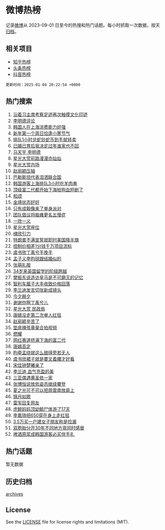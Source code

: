 # 微博热榜

记录[微博](https://www.weibo.com)从 2023-09-01 日至今的热搜和热门话题。每小时抓取一次数据，按天[归档](archives)。

## 相关项目

- [知乎热榜](https://github.com/hotarchive/zhihu)
- [头条热榜](https://github.com/hotarchive/toutiao)
- [抖音热榜](https://github.com/hotarchive/douyin)


`更新时间：2025-01-04 20:22:54 +0800`

## 热门搜索

1. [沿着习主席考察足迹再次触摸文化印迹](https://m.weibo.cn/search?containerid=100103type%3D1%26t%3D10%26q%3D%23%E6%B2%BF%E7%9D%80%E4%B9%A0%E4%B8%BB%E5%B8%AD%E8%80%83%E5%AF%9F%E8%B6%B3%E8%BF%B9%E5%86%8D%E6%AC%A1%E8%A7%A6%E6%91%B8%E6%96%87%E5%8C%96%E5%8D%B0%E8%BF%B9%23&stream_entry_id=51&isnewpage=1&extparam=seat%3D1%26pos%3D0%26cate%3D10103%26q%3D%2523%25E6%25B2%25BF%25E7%259D%2580%25E4%25B9%25A0%25E4%25B8%25BB%25E5%25B8%25AD%25E8%2580%2583%25E5%25AF%259F%25E8%25B6%25B3%25E8%25BF%25B9%25E5%2586%258D%25E6%25AC%25A1%25E8%25A7%25A6%25E6%2591%25B8%25E6%2596%2587%25E5%258C%2596%25E5%258D%25B0%25E8%25BF%25B9%2523%26dgr%3D0%26filter_type%3Drealtimehot%26stream_entry_id%3D51%26c_type%3D51%26display_time%3D1735993373%26pre_seqid%3D17359933730010057228)
1. [李明德评论](https://m.weibo.cn/search?containerid=100103type%3D1%26t%3D10%26q%3D%E6%9D%8E%E6%98%8E%E5%BE%B7%E8%AF%84%E8%AE%BA&stream_entry_id=31&isnewpage=1&extparam=seat%3D1%26realpos%3D1%26cate%3D5001%26q%3D%25E6%259D%258E%25E6%2598%258E%25E5%25BE%25B7%25E8%25AF%2584%25E8%25AE%25BA%26dgr%3D0%26stream_entry_id%3D31%26pos%3D0%26flag%3D4%26band_rank%3D1%26filter_type%3Drealtimehot%26lcate%3D5001%26c_type%3D31%26display_time%3D1735993373%26pre_seqid%3D17359933730010057228)
1. [韩国人在上海消费能力好强](https://m.weibo.cn/search?containerid=100103type%3D1%26t%3D10%26q%3D%23%E9%9F%A9%E5%9B%BD%E4%BA%BA%E5%9C%A8%E4%B8%8A%E6%B5%B7%E6%B6%88%E8%B4%B9%E8%83%BD%E5%8A%9B%E5%A5%BD%E5%BC%BA%23&stream_entry_id=31&isnewpage=1&extparam=seat%3D1%26realpos%3D2%26cate%3D5001%26q%3D%2523%25E9%259F%25A9%25E5%259B%25BD%25E4%25BA%25BA%25E5%259C%25A8%25E4%25B8%258A%25E6%25B5%25B7%25E6%25B6%2588%25E8%25B4%25B9%25E8%2583%25BD%25E5%258A%259B%25E5%25A5%25BD%25E5%25BC%25BA%2523%26dgr%3D0%26stream_entry_id%3D31%26pos%3D1%26flag%3D0%26band_rank%3D2%26filter_type%3Drealtimehot%26lcate%3D5001%26c_type%3D31%26display_time%3D1735993373%26pre_seqid%3D17359933730010057228)
1. [新年第一个周日恰逢小寒节气](https://m.weibo.cn/search?containerid=100103type%3D1%26t%3D10%26q%3D%23%E6%96%B0%E5%B9%B4%E7%AC%AC%E4%B8%80%E4%B8%AA%E5%91%A8%E6%97%A5%E6%81%B0%E9%80%A2%E5%B0%8F%E5%AF%92%E8%8A%82%E6%B0%94%23&stream_entry_id=31&isnewpage=1&extparam=seat%3D1%26realpos%3D3%26cate%3D5001%26q%3D%2523%25E6%2596%25B0%25E5%25B9%25B4%25E7%25AC%25AC%25E4%25B8%2580%25E4%25B8%25AA%25E5%2591%25A8%25E6%2597%25A5%25E6%2581%25B0%25E9%2580%25A2%25E5%25B0%258F%25E5%25AF%2592%25E8%258A%2582%25E6%25B0%2594%2523%26dgr%3D0%26stream_entry_id%3D31%26pos%3D2%26flag%3D0%26band_rank%3D3%26filter_type%3Drealtimehot%26lcate%3D5001%26c_type%3D31%26display_time%3D1735993373%26pre_seqid%3D17359933730010057228)
1. [排队1小时兑蛇钞蛇币到手就转卖](https://m.weibo.cn/search?containerid=100103type%3D1%26t%3D10%26q%3D%23%E6%8E%92%E9%98%9F1%E5%B0%8F%E6%97%B6%E5%85%91%E8%9B%87%E9%92%9E%E8%9B%87%E5%B8%81%E5%88%B0%E6%89%8B%E5%B0%B1%E8%BD%AC%E5%8D%96%23&stream_entry_id=31&isnewpage=1&extparam=seat%3D1%26realpos%3D4%26cate%3D5001%26q%3D%2523%25E6%258E%2592%25E9%2598%259F1%25E5%25B0%258F%25E6%2597%25B6%25E5%2585%2591%25E8%259B%2587%25E9%2592%259E%25E8%259B%2587%25E5%25B8%2581%25E5%2588%25B0%25E6%2589%258B%25E5%25B0%25B1%25E8%25BD%25AC%25E5%258D%2596%2523%26dgr%3D0%26stream_entry_id%3D31%26pos%3D3%26flag%3D0%26band_rank%3D4%26filter_type%3Drealtimehot%26lcate%3D5001%26c_type%3D31%26display_time%3D1735993373%26pre_seqid%3D17359933730010057228)
1. [已婚已育后我决定过年谁家也不回](https://m.weibo.cn/search?containerid=100103type%3D1%26t%3D10%26q%3D%23%E5%B7%B2%E5%A9%9A%E5%B7%B2%E8%82%B2%E5%90%8E%E6%88%91%E5%86%B3%E5%AE%9A%E8%BF%87%E5%B9%B4%E8%B0%81%E5%AE%B6%E4%B9%9F%E4%B8%8D%E5%9B%9E%23&stream_entry_id=31&isnewpage=1&extparam=seat%3D1%26realpos%3D5%26cate%3D5001%26q%3D%2523%25E5%25B7%25B2%25E5%25A9%259A%25E5%25B7%25B2%25E8%2582%25B2%25E5%2590%258E%25E6%2588%2591%25E5%2586%25B3%25E5%25AE%259A%25E8%25BF%2587%25E5%25B9%25B4%25E8%25B0%2581%25E5%25AE%25B6%25E4%25B9%259F%25E4%25B8%258D%25E5%259B%259E%2523%26dgr%3D0%26stream_entry_id%3D31%26pos%3D4%26flag%3D0%26band_rank%3D5%26filter_type%3Drealtimehot%26lcate%3D5001%26c_type%3D31%26display_time%3D1735993373%26pre_seqid%3D17359933730010057228)
1. [马天宇 李明德](https://m.weibo.cn/search?containerid=100103type%3D1%26t%3D10%26q%3D%E9%A9%AC%E5%A4%A9%E5%AE%87+%E6%9D%8E%E6%98%8E%E5%BE%B7&stream_entry_id=31&isnewpage=1&extparam=seat%3D1%26realpos%3D6%26cate%3D5001%26q%3D%25E9%25A9%25AC%25E5%25A4%25A9%25E5%25AE%2587%2520%25E6%259D%258E%25E6%2598%258E%25E5%25BE%25B7%26dgr%3D0%26stream_entry_id%3D31%26pos%3D5%26flag%3D1%26band_rank%3D6%26filter_type%3Drealtimehot%26lcate%3D5001%26c_type%3D31%26display_time%3D1735993373%26pre_seqid%3D17359933730010057228)
1. [星光大赏前路漫漫亦灿灿](https://m.weibo.cn/search?containerid=100103type%3D1%26t%3D10%26q%3D%23%E6%98%9F%E5%85%89%E5%A4%A7%E8%B5%8F%E5%89%8D%E8%B7%AF%E6%BC%AB%E6%BC%AB%E4%BA%A6%E7%81%BF%E7%81%BF%23&stream_entry_id=31&isnewpage=1&extparam=seat%3D1%26is_ad_pos%3D1%26cate%3D5001%26q%3D%2523%25E6%2598%259F%25E5%2585%2589%25E5%25A4%25A7%25E8%25B5%258F%25E5%2589%258D%25E8%25B7%25AF%25E6%25BC%25AB%25E6%25BC%25AB%25E4%25BA%25A6%25E7%2581%25BF%25E7%2581%25BF%2523%26dgr%3D0%26adid%3D271577%26pos%3D6%26stream_entry_id%3D31%26filter_type%3Drealtimehot%26band_rank%3D7%26lcate%3D5001%26c_type%3D31%26display_time%3D1735993373%26pre_seqid%3D17359933730010057228)
1. [星光大赏内场](https://m.weibo.cn/search?containerid=100103type%3D1%26t%3D10%26q%3D%E6%98%9F%E5%85%89%E5%A4%A7%E8%B5%8F%E5%86%85%E5%9C%BA&stream_entry_id=31&isnewpage=1&extparam=seat%3D1%26realpos%3D7%26cate%3D5001%26q%3D%25E6%2598%259F%25E5%2585%2589%25E5%25A4%25A7%25E8%25B5%258F%25E5%2586%2585%25E5%259C%25BA%26dgr%3D0%26stream_entry_id%3D31%26pos%3D7%26flag%3D1%26band_rank%3D7%26filter_type%3Drealtimehot%26lcate%3D5001%26c_type%3D31%26display_time%3D1735993373%26pre_seqid%3D17359933730010057228)
1. [赵丽颖压轴](https://m.weibo.cn/search?containerid=100103type%3D1%26t%3D10%26q%3D%23%E8%B5%B5%E4%B8%BD%E9%A2%96%E5%8E%8B%E8%BD%B4%23&stream_entry_id=31&isnewpage=1&extparam=seat%3D1%26realpos%3D8%26cate%3D5001%26q%3D%2523%25E8%25B5%25B5%25E4%25B8%25BD%25E9%25A2%2596%25E5%258E%258B%25E8%25BD%25B4%2523%26dgr%3D0%26stream_entry_id%3D31%26pos%3D8%26flag%3D2%26band_rank%3D8%26filter_type%3Drealtimehot%26lcate%3D5001%26c_type%3D31%26display_time%3D1735993373%26pre_seqid%3D17359933730010057228)
1. [巴勒斯坦代表泪洒联合国](https://m.weibo.cn/search?containerid=100103type%3D1%26t%3D10%26q%3D%23%E5%B7%B4%E5%8B%92%E6%96%AF%E5%9D%A6%E4%BB%A3%E8%A1%A8%E6%B3%AA%E6%B4%92%E8%81%94%E5%90%88%E5%9B%BD%23&stream_entry_id=31&isnewpage=1&extparam=seat%3D1%26realpos%3D9%26cate%3D5001%26q%3D%2523%25E5%25B7%25B4%25E5%258B%2592%25E6%2596%25AF%25E5%259D%25A6%25E4%25BB%25A3%25E8%25A1%25A8%25E6%25B3%25AA%25E6%25B4%2592%25E8%2581%2594%25E5%2590%2588%25E5%259B%25BD%2523%26dgr%3D0%26stream_entry_id%3D31%26pos%3D9%26flag%3D0%26band_rank%3D9%26filter_type%3Drealtimehot%26lcate%3D5001%26c_type%3D31%26display_time%3D1735993373%26pre_seqid%3D17359933730010057228)
1. [韩国游客上海排队3小时吃羊肉串](https://m.weibo.cn/search?containerid=100103type%3D1%26t%3D10%26q%3D%23%E9%9F%A9%E5%9B%BD%E6%B8%B8%E5%AE%A2%E4%B8%8A%E6%B5%B7%E6%8E%92%E9%98%9F3%E5%B0%8F%E6%97%B6%E5%90%83%E7%BE%8A%E8%82%89%E4%B8%B2%23&stream_entry_id=31&isnewpage=1&extparam=seat%3D1%26realpos%3D10%26cate%3D5001%26q%3D%2523%25E9%259F%25A9%25E5%259B%25BD%25E6%25B8%25B8%25E5%25AE%25A2%25E4%25B8%258A%25E6%25B5%25B7%25E6%258E%2592%25E9%2598%259F3%25E5%25B0%258F%25E6%2597%25B6%25E5%2590%2583%25E7%25BE%258A%25E8%2582%2589%25E4%25B8%25B2%2523%26dgr%3D0%26stream_entry_id%3D31%26pos%3D10%26flag%3D1%26band_rank%3D10%26filter_type%3Drealtimehot%26lcate%3D5001%26c_type%3D31%26display_time%3D1735993373%26pre_seqid%3D17359933730010057228)
1. [顶级富二代都开始下海拍狗血短剧了](https://m.weibo.cn/search?containerid=100103type%3D1%26t%3D10%26q%3D%23%E9%A1%B6%E7%BA%A7%E5%AF%8C%E4%BA%8C%E4%BB%A3%E9%83%BD%E5%BC%80%E5%A7%8B%E4%B8%8B%E6%B5%B7%E6%8B%8D%E7%8B%97%E8%A1%80%E7%9F%AD%E5%89%A7%E4%BA%86%23&stream_entry_id=31&isnewpage=1&extparam=seat%3D1%26realpos%3D11%26cate%3D5001%26q%3D%2523%25E9%25A1%25B6%25E7%25BA%25A7%25E5%25AF%258C%25E4%25BA%258C%25E4%25BB%25A3%25E9%2583%25BD%25E5%25BC%2580%25E5%25A7%258B%25E4%25B8%258B%25E6%25B5%25B7%25E6%258B%258D%25E7%258B%2597%25E8%25A1%2580%25E7%259F%25AD%25E5%2589%25A7%25E4%25BA%2586%2523%26dgr%3D0%26stream_entry_id%3D31%26pos%3D11%26flag%3D2%26band_rank%3D11%26filter_type%3Drealtimehot%26lcate%3D5001%26c_type%3D31%26display_time%3D1735993373%26pre_seqid%3D17359933730010057228)
1. [和颂](https://m.weibo.cn/search?containerid=100103type%3D1%26t%3D10%26q%3D%E5%92%8C%E9%A2%82&stream_entry_id=31&isnewpage=1&extparam=seat%3D1%26realpos%3D12%26cate%3D5001%26q%3D%25E5%2592%258C%25E9%25A2%2582%26dgr%3D0%26stream_entry_id%3D31%26pos%3D12%26flag%3D1%26band_rank%3D12%26filter_type%3Drealtimehot%26lcate%3D5001%26c_type%3D31%26display_time%3D1735993373%26pre_seqid%3D17359933730010057228)
1. [金靖状态好好](https://m.weibo.cn/search?containerid=100103type%3D1%26t%3D10%26q%3D%23%E9%87%91%E9%9D%96%E7%8A%B6%E6%80%81%E5%A5%BD%E5%A5%BD%23&stream_entry_id=31&isnewpage=1&extparam=seat%3D1%26realpos%3D13%26cate%3D5001%26q%3D%2523%25E9%2587%2591%25E9%259D%2596%25E7%258A%25B6%25E6%2580%2581%25E5%25A5%25BD%25E5%25A5%25BD%2523%26dgr%3D0%26adid%3D271519%26pos%3D13%26flag%3D0%26stream_entry_id%3D31%26filter_type%3Drealtimehot%26band_rank%3D13%26lcate%3D5001%26c_type%3D31%26display_time%3D1735993373%26pre_seqid%3D17359933730010057228)
1. [只有成毅像来了单身派对](https://m.weibo.cn/search?containerid=100103type%3D1%26t%3D10%26q%3D%E5%8F%AA%E6%9C%89%E6%88%90%E6%AF%85%E5%83%8F%E6%9D%A5%E4%BA%86%E5%8D%95%E8%BA%AB%E6%B4%BE%E5%AF%B9&stream_entry_id=31&isnewpage=1&extparam=seat%3D1%26realpos%3D14%26cate%3D5001%26q%3D%25E5%258F%25AA%25E6%259C%2589%25E6%2588%2590%25E6%25AF%2585%25E5%2583%258F%25E6%259D%25A5%25E4%25BA%2586%25E5%258D%2595%25E8%25BA%25AB%25E6%25B4%25BE%25E5%25AF%25B9%26dgr%3D0%26stream_entry_id%3D31%26pos%3D14%26flag%3D1%26band_rank%3D14%26filter_type%3Drealtimehot%26lcate%3D5001%26c_type%3D31%26display_time%3D1735993373%26pre_seqid%3D17359933730010057228)
1. [团队倡议将脑瘫更名五慢症](https://m.weibo.cn/search?containerid=100103type%3D1%26t%3D10%26q%3D%23%E5%9B%A2%E9%98%9F%E5%80%A1%E8%AE%AE%E5%B0%86%E8%84%91%E7%98%AB%E6%9B%B4%E5%90%8D%E4%BA%94%E6%85%A2%E7%97%87%23&stream_entry_id=31&isnewpage=1&extparam=seat%3D1%26realpos%3D15%26cate%3D5001%26q%3D%2523%25E5%259B%25A2%25E9%2598%259F%25E5%2580%25A1%25E8%25AE%25AE%25E5%25B0%2586%25E8%2584%2591%25E7%2598%25AB%25E6%259B%25B4%25E5%2590%258D%25E4%25BA%2594%25E6%2585%25A2%25E7%2597%2587%2523%26dgr%3D0%26stream_entry_id%3D31%26pos%3D15%26flag%3D1%26band_rank%3D15%26filter_type%3Drealtimehot%26lcate%3D5001%26c_type%3D31%26display_time%3D1735993373%26pre_seqid%3D17359933730010057228)
1. [一欣一义](https://m.weibo.cn/search?containerid=100103type%3D1%26t%3D10%26q%3D%E4%B8%80%E6%AC%A3%E4%B8%80%E4%B9%89&stream_entry_id=31&isnewpage=1&extparam=seat%3D1%26realpos%3D16%26cate%3D5001%26q%3D%25E4%25B8%2580%25E6%25AC%25A3%25E4%25B8%2580%25E4%25B9%2589%26dgr%3D0%26stream_entry_id%3D31%26pos%3D16%26flag%3D0%26band_rank%3D16%26filter_type%3Drealtimehot%26lcate%3D5001%26c_type%3D31%26display_time%3D1735993373%26pre_seqid%3D17359933730010057228)
1. [星光大赏座位](https://m.weibo.cn/search?containerid=100103type%3D1%26t%3D10%26q%3D%E6%98%9F%E5%85%89%E5%A4%A7%E8%B5%8F%E5%BA%A7%E4%BD%8D&stream_entry_id=31&isnewpage=1&extparam=seat%3D1%26realpos%3D17%26cate%3D5001%26q%3D%25E6%2598%259F%25E5%2585%2589%25E5%25A4%25A7%25E8%25B5%258F%25E5%25BA%25A7%25E4%25BD%258D%26dgr%3D0%26stream_entry_id%3D31%26pos%3D17%26flag%3D2%26band_rank%3D17%26filter_type%3Drealtimehot%26lcate%3D5001%26c_type%3D31%26display_time%3D1735993373%26pre_seqid%3D17359933730010057228)
1. [棣欣引力](https://m.weibo.cn/search?containerid=100103type%3D1%26t%3D10%26q%3D%E6%A3%A3%E6%AC%A3%E5%BC%95%E5%8A%9B&stream_entry_id=31&isnewpage=1&extparam=seat%3D1%26realpos%3D18%26cate%3D5001%26q%3D%25E6%25A3%25A3%25E6%25AC%25A3%25E5%25BC%2595%25E5%258A%259B%26dgr%3D0%26stream_entry_id%3D31%26pos%3D18%26flag%3D0%26band_rank%3D18%26filter_type%3Drealtimehot%26lcate%3D5001%26c_type%3D31%26display_time%3D1735993373%26pre_seqid%3D17359933730010057228)
1. [特朗普不满宣誓就职时美国降半旗](https://m.weibo.cn/search?containerid=100103type%3D1%26t%3D10%26q%3D%23%E7%89%B9%E6%9C%97%E6%99%AE%E4%B8%8D%E6%BB%A1%E5%AE%A3%E8%AA%93%E5%B0%B1%E8%81%8C%E6%97%B6%E7%BE%8E%E5%9B%BD%E9%99%8D%E5%8D%8A%E6%97%97%23&stream_entry_id=31&isnewpage=1&extparam=seat%3D1%26realpos%3D19%26cate%3D5001%26q%3D%2523%25E7%2589%25B9%25E6%259C%2597%25E6%2599%25AE%25E4%25B8%258D%25E6%25BB%25A1%25E5%25AE%25A3%25E8%25AA%2593%25E5%25B0%25B1%25E8%2581%258C%25E6%2597%25B6%25E7%25BE%258E%25E5%259B%25BD%25E9%2599%258D%25E5%258D%258A%25E6%2597%2597%2523%26dgr%3D0%26stream_entry_id%3D31%26pos%3D19%26flag%3D0%26band_rank%3D19%26filter_type%3Drealtimehot%26lcate%3D5001%26c_type%3D31%26display_time%3D1735993373%26pre_seqid%3D17359933730010057228)
1. [控制价相差1分钱千万项目流标](https://m.weibo.cn/search?containerid=100103type%3D1%26t%3D10%26q%3D%23%E6%8E%A7%E5%88%B6%E4%BB%B7%E7%9B%B8%E5%B7%AE1%E5%88%86%E9%92%B1%E5%8D%83%E4%B8%87%E9%A1%B9%E7%9B%AE%E6%B5%81%E6%A0%87%23&stream_entry_id=31&isnewpage=1&extparam=seat%3D1%26realpos%3D20%26cate%3D5001%26q%3D%2523%25E6%258E%25A7%25E5%2588%25B6%25E4%25BB%25B7%25E7%259B%25B8%25E5%25B7%25AE1%25E5%2588%2586%25E9%2592%25B1%25E5%258D%2583%25E4%25B8%2587%25E9%25A1%25B9%25E7%259B%25AE%25E6%25B5%2581%25E6%25A0%2587%2523%26dgr%3D0%26stream_entry_id%3D31%26pos%3D20%26flag%3D1%26band_rank%3D20%26filter_type%3Drealtimehot%26lcate%3D5001%26c_type%3D31%26display_time%3D1735993373%26pre_seqid%3D17359933730010057228)
1. [虞书欣丁禹兮手挽手](https://m.weibo.cn/search?containerid=100103type%3D1%26t%3D10%26q%3D%E8%99%9E%E4%B9%A6%E6%AC%A3%E4%B8%81%E7%A6%B9%E5%85%AE%E6%89%8B%E6%8C%BD%E6%89%8B&stream_entry_id=31&isnewpage=1&extparam=seat%3D1%26realpos%3D21%26cate%3D5001%26q%3D%25E8%2599%259E%25E4%25B9%25A6%25E6%25AC%25A3%25E4%25B8%2581%25E7%25A6%25B9%25E5%2585%25AE%25E6%2589%258B%25E6%258C%25BD%25E6%2589%258B%26dgr%3D0%26stream_entry_id%3D31%26pos%3D21%26flag%3D2%26band_rank%3D21%26filter_type%3Drealtimehot%26lcate%3D5001%26c_type%3D31%26display_time%3D1735993373%26pre_seqid%3D17359933730010057228)
1. [孟子义李昀锐跟结婚似的](https://m.weibo.cn/search?containerid=100103type%3D1%26t%3D10%26q%3D%E5%AD%9F%E5%AD%90%E4%B9%89%E6%9D%8E%E6%98%80%E9%94%90%E8%B7%9F%E7%BB%93%E5%A9%9A%E4%BC%BC%E7%9A%84&stream_entry_id=31&isnewpage=1&extparam=seat%3D1%26realpos%3D22%26cate%3D5001%26q%3D%25E5%25AD%259F%25E5%25AD%2590%25E4%25B9%2589%25E6%259D%258E%25E6%2598%2580%25E9%2594%2590%25E8%25B7%259F%25E7%25BB%2593%25E5%25A9%259A%25E4%25BC%25BC%25E7%259A%2584%26dgr%3D0%26stream_entry_id%3D31%26pos%3D22%26flag%3D2%26band_rank%3D22%26filter_type%3Drealtimehot%26lcate%3D5001%26c_type%3D31%26display_time%3D1735993373%26pre_seqid%3D17359933730010057228)
1. [张萌礼服](https://m.weibo.cn/search?containerid=100103type%3D1%26t%3D10%26q%3D%E5%BC%A0%E8%90%8C%E7%A4%BC%E6%9C%8D&stream_entry_id=31&isnewpage=1&extparam=seat%3D1%26realpos%3D23%26cate%3D5001%26q%3D%25E5%25BC%25A0%25E8%2590%258C%25E7%25A4%25BC%25E6%259C%258D%26dgr%3D0%26stream_entry_id%3D31%26pos%3D23%26flag%3D0%26band_rank%3D23%26filter_type%3Drealtimehot%26lcate%3D5001%26c_type%3D31%26display_time%3D1735993373%26pre_seqid%3D17359933730010057228)
1. [34岁来英国留学的阶级跨越](https://m.weibo.cn/search?containerid=100103type%3D1%26t%3D10%26q%3D34%E5%B2%81%E6%9D%A5%E8%8B%B1%E5%9B%BD%E7%95%99%E5%AD%A6%E7%9A%84%E9%98%B6%E7%BA%A7%E8%B7%A8%E8%B6%8A&stream_entry_id=31&isnewpage=1&extparam=seat%3D1%26realpos%3D24%26cate%3D5001%26q%3D34%25E5%25B2%2581%25E6%259D%25A5%25E8%258B%25B1%25E5%259B%25BD%25E7%2595%2599%25E5%25AD%25A6%25E7%259A%2584%25E9%2598%25B6%25E7%25BA%25A7%25E8%25B7%25A8%25E8%25B6%258A%26dgr%3D0%26stream_entry_id%3D31%26pos%3D24%26flag%3D1%26band_rank%3D24%26filter_type%3Drealtimehot%26lcate%3D5001%26c_type%3D31%26display_time%3D1735993373%26pre_seqid%3D17359933730010057228)
1. [樊振东说造访皇马是不可磨灭的记忆](https://m.weibo.cn/search?containerid=100103type%3D1%26t%3D10%26q%3D%E6%A8%8A%E6%8C%AF%E4%B8%9C%E8%AF%B4%E9%80%A0%E8%AE%BF%E7%9A%87%E9%A9%AC%E6%98%AF%E4%B8%8D%E5%8F%AF%E7%A3%A8%E7%81%AD%E7%9A%84%E8%AE%B0%E5%BF%86&stream_entry_id=31&isnewpage=1&extparam=seat%3D1%26realpos%3D25%26cate%3D5001%26q%3D%25E6%25A8%258A%25E6%258C%25AF%25E4%25B8%259C%25E8%25AF%25B4%25E9%2580%25A0%25E8%25AE%25BF%25E7%259A%2587%25E9%25A9%25AC%25E6%2598%25AF%25E4%25B8%258D%25E5%258F%25AF%25E7%25A3%25A8%25E7%2581%25AD%25E7%259A%2584%25E8%25AE%25B0%25E5%25BF%2586%26dgr%3D0%26stream_entry_id%3D31%26pos%3D25%26flag%3D0%26band_rank%3D25%26filter_type%3Drealtimehot%26lcate%3D5001%26c_type%3D31%26display_time%3D1735993373%26pre_seqid%3D17359933730010057228)
1. [智利车厘子大丰收致价格回落](https://m.weibo.cn/search?containerid=100103type%3D1%26t%3D10%26q%3D%23%E6%99%BA%E5%88%A9%E8%BD%A6%E5%8E%98%E5%AD%90%E5%A4%A7%E4%B8%B0%E6%94%B6%E8%87%B4%E4%BB%B7%E6%A0%BC%E5%9B%9E%E8%90%BD%23&stream_entry_id=31&isnewpage=1&extparam=seat%3D1%26realpos%3D26%26cate%3D5001%26q%3D%2523%25E6%2599%25BA%25E5%2588%25A9%25E8%25BD%25A6%25E5%258E%2598%25E5%25AD%2590%25E5%25A4%25A7%25E4%25B8%25B0%25E6%2594%25B6%25E8%2587%25B4%25E4%25BB%25B7%25E6%25A0%25BC%25E5%259B%259E%25E8%2590%25BD%2523%26dgr%3D0%26stream_entry_id%3D31%26pos%3D26%26flag%3D0%26band_rank%3D26%26filter_type%3Drealtimehot%26lcate%3D5001%26c_type%3D31%26display_time%3D1735993373%26pre_seqid%3D17359933730010057228)
1. [李兰迪发言切张新成镜头](https://m.weibo.cn/search?containerid=100103type%3D1%26t%3D10%26q%3D%23%E6%9D%8E%E5%85%B0%E8%BF%AA%E5%8F%91%E8%A8%80%E5%88%87%E5%BC%A0%E6%96%B0%E6%88%90%E9%95%9C%E5%A4%B4%23&stream_entry_id=31&isnewpage=1&extparam=seat%3D1%26realpos%3D27%26cate%3D5001%26q%3D%2523%25E6%259D%258E%25E5%2585%25B0%25E8%25BF%25AA%25E5%258F%2591%25E8%25A8%2580%25E5%2588%2587%25E5%25BC%25A0%25E6%2596%25B0%25E6%2588%2590%25E9%2595%259C%25E5%25A4%25B4%2523%26dgr%3D0%26stream_entry_id%3D31%26pos%3D27%26flag%3D1%26band_rank%3D27%26filter_type%3Drealtimehot%26lcate%3D5001%26c_type%3D31%26display_time%3D1735993373%26pre_seqid%3D17359933730010057228)
1. [今夕赫夕](https://m.weibo.cn/search?containerid=100103type%3D1%26t%3D10%26q%3D%E4%BB%8A%E5%A4%95%E8%B5%AB%E5%A4%95&stream_entry_id=31&isnewpage=1&extparam=seat%3D1%26realpos%3D28%26cate%3D5001%26q%3D%25E4%25BB%258A%25E5%25A4%2595%25E8%25B5%25AB%25E5%25A4%2595%26dgr%3D0%26stream_entry_id%3D31%26pos%3D28%26flag%3D1%26band_rank%3D28%26filter_type%3Drealtimehot%26lcate%3D5001%26c_type%3D31%26display_time%3D1735993373%26pre_seqid%3D17359933730010057228)
1. [谢谢你啊丁禹兮儿](https://m.weibo.cn/search?containerid=100103type%3D1%26t%3D10%26q%3D%23%E8%B0%A2%E8%B0%A2%E4%BD%A0%E5%95%8A%E4%B8%81%E7%A6%B9%E5%85%AE%E5%84%BF%23&stream_entry_id=31&isnewpage=1&extparam=seat%3D1%26realpos%3D29%26cate%3D5001%26q%3D%2523%25E8%25B0%25A2%25E8%25B0%25A2%25E4%25BD%25A0%25E5%2595%258A%25E4%25B8%2581%25E7%25A6%25B9%25E5%2585%25AE%25E5%2584%25BF%2523%26dgr%3D0%26stream_entry_id%3D31%26pos%3D29%26flag%3D1%26band_rank%3D29%26filter_type%3Drealtimehot%26lcate%3D5001%26c_type%3D31%26display_time%3D1735993373%26pre_seqid%3D17359933730010057228)
1. [星光大赏 民政局](https://m.weibo.cn/search?containerid=100103type%3D1%26t%3D10%26q%3D%E6%98%9F%E5%85%89%E5%A4%A7%E8%B5%8F+%E6%B0%91%E6%94%BF%E5%B1%80&stream_entry_id=31&isnewpage=1&extparam=seat%3D1%26realpos%3D30%26cate%3D5001%26q%3D%25E6%2598%259F%25E5%2585%2589%25E5%25A4%25A7%25E8%25B5%258F%2520%25E6%25B0%2591%25E6%2594%25BF%25E5%25B1%2580%26dgr%3D0%26stream_entry_id%3D31%26pos%3D30%26flag%3D0%26band_rank%3D30%26filter_type%3Drealtimehot%26lcate%3D5001%26c_type%3D31%26display_time%3D1735993373%26pre_seqid%3D17359933730010057228)
1. [唐嫣没走第二次单人红毯](https://m.weibo.cn/search?containerid=100103type%3D1%26t%3D10%26q%3D%23%E5%94%90%E5%AB%A3%E6%B2%A1%E8%B5%B0%E7%AC%AC%E4%BA%8C%E6%AC%A1%E5%8D%95%E4%BA%BA%E7%BA%A2%E6%AF%AF%23&stream_entry_id=31&isnewpage=1&extparam=seat%3D1%26realpos%3D31%26cate%3D5001%26q%3D%2523%25E5%2594%2590%25E5%25AB%25A3%25E6%25B2%25A1%25E8%25B5%25B0%25E7%25AC%25AC%25E4%25BA%258C%25E6%25AC%25A1%25E5%258D%2595%25E4%25BA%25BA%25E7%25BA%25A2%25E6%25AF%25AF%2523%26dgr%3D0%26stream_entry_id%3D31%26pos%3D31%26flag%3D0%26band_rank%3D31%26filter_type%3Drealtimehot%26lcate%3D5001%26c_type%3D31%26display_time%3D1735993373%26pre_seqid%3D17359933730010057228)
1. [赵丽颖辛苦了](https://m.weibo.cn/search?containerid=100103type%3D1%26t%3D10%26q%3D%23%E8%B5%B5%E4%B8%BD%E9%A2%96%E8%BE%9B%E8%8B%A6%E4%BA%86%23&stream_entry_id=31&isnewpage=1&extparam=seat%3D1%26realpos%3D32%26cate%3D5001%26q%3D%2523%25E8%25B5%25B5%25E4%25B8%25BD%25E9%25A2%2596%25E8%25BE%259B%25E8%258B%25A6%25E4%25BA%2586%2523%26dgr%3D0%26stream_entry_id%3D31%26pos%3D32%26flag%3D1%26band_rank%3D32%26filter_type%3Drealtimehot%26lcate%3D5001%26c_type%3D31%26display_time%3D1735993373%26pre_seqid%3D17359933730010057228)
1. [垫底辣孩章昊合拍视频](https://m.weibo.cn/search?containerid=100103type%3D1%26t%3D10%26q%3D%E5%9E%AB%E5%BA%95%E8%BE%A3%E5%AD%A9%E7%AB%A0%E6%98%8A%E5%90%88%E6%8B%8D%E8%A7%86%E9%A2%91&stream_entry_id=31&isnewpage=1&extparam=seat%3D1%26realpos%3D33%26cate%3D5001%26q%3D%25E5%259E%25AB%25E5%25BA%2595%25E8%25BE%25A3%25E5%25AD%25A9%25E7%25AB%25A0%25E6%2598%258A%25E5%2590%2588%25E6%258B%258D%25E8%25A7%2586%25E9%25A2%2591%26dgr%3D0%26stream_entry_id%3D31%26pos%3D33%26flag%3D1%26band_rank%3D33%26filter_type%3Drealtimehot%26lcate%3D5001%26c_type%3D31%26display_time%3D1735993373%26pre_seqid%3D17359933730010057228)
1. [燃耀](https://m.weibo.cn/search?containerid=100103type%3D1%26t%3D10%26q%3D%E7%87%83%E8%80%80&stream_entry_id=31&isnewpage=1&extparam=seat%3D1%26realpos%3D34%26cate%3D5001%26q%3D%25E7%2587%2583%25E8%2580%2580%26dgr%3D0%26stream_entry_id%3D31%26pos%3D34%26flag%3D1%26band_rank%3D34%26filter_type%3Drealtimehot%26lcate%3D5001%26c_type%3D31%26display_time%3D1735993373%26pre_seqid%3D17359933730010057228)
1. [网红赛道挤满下海的富二代](https://m.weibo.cn/search?containerid=100103type%3D1%26t%3D10%26q%3D%23%E7%BD%91%E7%BA%A2%E8%B5%9B%E9%81%93%E6%8C%A4%E6%BB%A1%E4%B8%8B%E6%B5%B7%E7%9A%84%E5%AF%8C%E4%BA%8C%E4%BB%A3%23&stream_entry_id=31&isnewpage=1&extparam=seat%3D1%26realpos%3D35%26cate%3D5001%26q%3D%2523%25E7%25BD%2591%25E7%25BA%25A2%25E8%25B5%259B%25E9%2581%2593%25E6%258C%25A4%25E6%25BB%25A1%25E4%25B8%258B%25E6%25B5%25B7%25E7%259A%2584%25E5%25AF%258C%25E4%25BA%258C%25E4%25BB%25A3%2523%26dgr%3D0%26stream_entry_id%3D31%26pos%3D35%26flag%3D1%26band_rank%3D35%26filter_type%3Drealtimehot%26lcate%3D5001%26c_type%3D31%26display_time%3D1735993373%26pre_seqid%3D17359933730010057228)
1. [唐嫣高定](https://m.weibo.cn/search?containerid=100103type%3D1%26t%3D10%26q%3D%E5%94%90%E5%AB%A3%E9%AB%98%E5%AE%9A&stream_entry_id=31&isnewpage=1&extparam=seat%3D1%26realpos%3D36%26cate%3D5001%26q%3D%25E5%2594%2590%25E5%25AB%25A3%25E9%25AB%2598%25E5%25AE%259A%26dgr%3D0%26stream_entry_id%3D31%26pos%3D36%26flag%3D0%26band_rank%3D36%26filter_type%3Drealtimehot%26lcate%3D5001%26c_type%3D31%26display_time%3D1735993373%26pre_seqid%3D17359933730010057228)
1. [昀牵孟绕就这么甜得旁若无人](https://m.weibo.cn/search?containerid=100103type%3D1%26t%3D10%26q%3D%E6%98%80%E7%89%B5%E5%AD%9F%E7%BB%95%E5%B0%B1%E8%BF%99%E4%B9%88%E7%94%9C%E5%BE%97%E6%97%81%E8%8B%A5%E6%97%A0%E4%BA%BA&stream_entry_id=31&isnewpage=1&extparam=seat%3D1%26realpos%3D37%26cate%3D5001%26q%3D%25E6%2598%2580%25E7%2589%25B5%25E5%25AD%259F%25E7%25BB%2595%25E5%25B0%25B1%25E8%25BF%2599%25E4%25B9%2588%25E7%2594%259C%25E5%25BE%2597%25E6%2597%2581%25E8%258B%25A5%25E6%2597%25A0%25E4%25BA%25BA%26dgr%3D0%26stream_entry_id%3D31%26pos%3D37%26flag%3D1%26band_rank%3D37%26filter_type%3Drealtimehot%26lcate%3D5001%26c_type%3D31%26display_time%3D1735993373%26pre_seqid%3D17359933730010057228)
1. [虞书欣裙子就是要叉着腰才好看](https://m.weibo.cn/search?containerid=100103type%3D1%26t%3D10%26q%3D%23%E8%99%9E%E4%B9%A6%E6%AC%A3%E8%A3%99%E5%AD%90%E5%B0%B1%E6%98%AF%E8%A6%81%E5%8F%89%E7%9D%80%E8%85%B0%E6%89%8D%E5%A5%BD%E7%9C%8B%23&stream_entry_id=31&isnewpage=1&extparam=seat%3D1%26realpos%3D38%26cate%3D5001%26q%3D%2523%25E8%2599%259E%25E4%25B9%25A6%25E6%25AC%25A3%25E8%25A3%2599%25E5%25AD%2590%25E5%25B0%25B1%25E6%2598%25AF%25E8%25A6%2581%25E5%258F%2589%25E7%259D%2580%25E8%2585%25B0%25E6%2589%258D%25E5%25A5%25BD%25E7%259C%258B%2523%26dgr%3D0%26stream_entry_id%3D31%26pos%3D38%26flag%3D0%26band_rank%3D38%26filter_type%3Drealtimehot%26lcate%3D5001%26c_type%3D31%26display_time%3D1735993373%26pre_seqid%3D17359933730010057228)
1. [宋佳钟楚曦亲了](https://m.weibo.cn/search?containerid=100103type%3D1%26t%3D10%26q%3D%23%E5%AE%8B%E4%BD%B3%E9%92%9F%E6%A5%9A%E6%9B%A6%E4%BA%B2%E4%BA%86%23&stream_entry_id=31&isnewpage=1&extparam=seat%3D1%26realpos%3D39%26cate%3D5001%26q%3D%2523%25E5%25AE%258B%25E4%25BD%25B3%25E9%2592%259F%25E6%25A5%259A%25E6%259B%25A6%25E4%25BA%25B2%25E4%25BA%2586%2523%26dgr%3D0%26stream_entry_id%3D31%26pos%3D39%26flag%3D0%26band_rank%3D39%26filter_type%3Drealtimehot%26lcate%3D5001%26c_type%3D31%26display_time%3D1735993373%26pre_seqid%3D17359933730010057228)
1. [李兰迪 血气充盈的美](https://m.weibo.cn/search?containerid=100103type%3D1%26t%3D10%26q%3D%E6%9D%8E%E5%85%B0%E8%BF%AA+%E8%A1%80%E6%B0%94%E5%85%85%E7%9B%88%E7%9A%84%E7%BE%8E&stream_entry_id=31&isnewpage=1&extparam=seat%3D1%26realpos%3D40%26cate%3D5001%26q%3D%25E6%259D%258E%25E5%2585%25B0%25E8%25BF%25AA%2520%25E8%25A1%2580%25E6%25B0%2594%25E5%2585%2585%25E7%259B%2588%25E7%259A%2584%25E7%25BE%258E%26dgr%3D0%26stream_entry_id%3D31%26pos%3D40%26flag%3D0%26band_rank%3D40%26filter_type%3Drealtimehot%26lcate%3D5001%26c_type%3D31%26display_time%3D1735993373%26pre_seqid%3D17359933730010057228)
1. [三亚偶遇黄圣依一家](https://m.weibo.cn/search?containerid=100103type%3D1%26t%3D10%26q%3D%23%E4%B8%89%E4%BA%9A%E5%81%B6%E9%81%87%E9%BB%84%E5%9C%A3%E4%BE%9D%E4%B8%80%E5%AE%B6%23&stream_entry_id=31&isnewpage=1&extparam=seat%3D1%26realpos%3D41%26cate%3D5001%26q%3D%2523%25E4%25B8%2589%25E4%25BA%259A%25E5%2581%25B6%25E9%2581%2587%25E9%25BB%2584%25E5%259C%25A3%25E4%25BE%259D%25E4%25B8%2580%25E5%25AE%25B6%2523%26dgr%3D0%26stream_entry_id%3D31%26pos%3D41%26flag%3D1%26band_rank%3D41%26filter_type%3Drealtimehot%26lcate%3D5001%26c_type%3D31%26display_time%3D1735993373%26pre_seqid%3D17359933730010057228)
1. [张博恒说放低姿态继续攀登](https://m.weibo.cn/search?containerid=100103type%3D1%26t%3D10%26q%3D%E5%BC%A0%E5%8D%9A%E6%81%92%E8%AF%B4%E6%94%BE%E4%BD%8E%E5%A7%BF%E6%80%81%E7%BB%A7%E7%BB%AD%E6%94%80%E7%99%BB&stream_entry_id=31&isnewpage=1&extparam=seat%3D1%26realpos%3D42%26cate%3D5001%26q%3D%25E5%25BC%25A0%25E5%258D%259A%25E6%2581%2592%25E8%25AF%25B4%25E6%2594%25BE%25E4%25BD%258E%25E5%25A7%25BF%25E6%2580%2581%25E7%25BB%25A7%25E7%25BB%25AD%25E6%2594%2580%25E7%2599%25BB%26dgr%3D0%26stream_entry_id%3D31%26pos%3D42%26flag%3D1%26band_rank%3D42%26filter_type%3Drealtimehot%26lcate%3D5001%26c_type%3D31%26display_time%3D1735993373%26pre_seqid%3D17359933730010057228)
1. [夏之光可不可以把周震南放肩上](https://m.weibo.cn/search?containerid=100103type%3D1%26t%3D10%26q%3D%E5%A4%8F%E4%B9%8B%E5%85%89%E5%8F%AF%E4%B8%8D%E5%8F%AF%E4%BB%A5%E6%8A%8A%E5%91%A8%E9%9C%87%E5%8D%97%E6%94%BE%E8%82%A9%E4%B8%8A&stream_entry_id=31&isnewpage=1&extparam=seat%3D1%26realpos%3D43%26cate%3D5001%26q%3D%25E5%25A4%258F%25E4%25B9%258B%25E5%2585%2589%25E5%258F%25AF%25E4%25B8%258D%25E5%258F%25AF%25E4%25BB%25A5%25E6%258A%258A%25E5%2591%25A8%25E9%259C%2587%25E5%258D%2597%25E6%2594%25BE%25E8%2582%25A9%25E4%25B8%258A%26dgr%3D0%26stream_entry_id%3D31%26pos%3D43%26flag%3D1%26band_rank%3D43%26filter_type%3Drealtimehot%26lcate%3D5001%26c_type%3D31%26display_time%3D1735993373%26pre_seqid%3D17359933730010057228)
1. [锦月如歌](https://m.weibo.cn/search?containerid=100103type%3D1%26t%3D10%26q%3D%E9%94%A6%E6%9C%88%E5%A6%82%E6%AD%8C&stream_entry_id=31&isnewpage=1&extparam=seat%3D1%26realpos%3D44%26cate%3D5001%26q%3D%25E9%2594%25A6%25E6%259C%2588%25E5%25A6%2582%25E6%25AD%258C%26dgr%3D0%26stream_entry_id%3D31%26pos%3D44%26flag%3D1%26band_rank%3D44%26filter_type%3Drealtimehot%26lcate%3D5001%26c_type%3D31%26display_time%3D1735993373%26pre_seqid%3D17359933730010057228)
1. [雷军回复网友](https://m.weibo.cn/search?containerid=100103type%3D1%26t%3D10%26q%3D%E9%9B%B7%E5%86%9B%E5%9B%9E%E5%A4%8D%E7%BD%91%E5%8F%8B&stream_entry_id=31&isnewpage=1&extparam=seat%3D1%26realpos%3D45%26cate%3D5001%26q%3D%25E9%259B%25B7%25E5%2586%259B%25E5%259B%259E%25E5%25A4%258D%25E7%25BD%2591%25E5%258F%258B%26dgr%3D0%26stream_entry_id%3D31%26pos%3D45%26flag%3D1%26band_rank%3D45%26filter_type%3Drealtimehot%26lcate%3D5001%26c_type%3D31%26display_time%3D1735993373%26pre_seqid%3D17359933730010057228)
1. [虎鲸妈妈顶幼鲸尸体游了17天](https://m.weibo.cn/search?containerid=100103type%3D1%26t%3D10%26q%3D%23%E8%99%8E%E9%B2%B8%E5%A6%88%E5%A6%88%E9%A1%B6%E5%B9%BC%E9%B2%B8%E5%B0%B8%E4%BD%93%E6%B8%B8%E4%BA%8617%E5%A4%A9%23&stream_entry_id=31&isnewpage=1&extparam=seat%3D1%26realpos%3D46%26cate%3D5001%26q%3D%2523%25E8%2599%258E%25E9%25B2%25B8%25E5%25A6%2588%25E5%25A6%2588%25E9%25A1%25B6%25E5%25B9%25BC%25E9%25B2%25B8%25E5%25B0%25B8%25E4%25BD%2593%25E6%25B8%25B8%25E4%25BA%258617%25E5%25A4%25A9%2523%26dgr%3D0%26stream_entry_id%3D31%26pos%3D46%26flag%3D0%26band_rank%3D46%26filter_type%3Drealtimehot%26lcate%3D5001%26c_type%3D31%26display_time%3D1735993373%26pre_seqid%3D17359933730010057228)
1. [李嘉琦把650穿在身上走红毯](https://m.weibo.cn/search?containerid=100103type%3D1%26t%3D10%26q%3D%E6%9D%8E%E5%98%89%E7%90%A6%E6%8A%8A650%E7%A9%BF%E5%9C%A8%E8%BA%AB%E4%B8%8A%E8%B5%B0%E7%BA%A2%E6%AF%AF&stream_entry_id=31&isnewpage=1&extparam=seat%3D1%26realpos%3D47%26cate%3D5001%26q%3D%25E6%259D%258E%25E5%2598%2589%25E7%2590%25A6%25E6%258A%258A650%25E7%25A9%25BF%25E5%259C%25A8%25E8%25BA%25AB%25E4%25B8%258A%25E8%25B5%25B0%25E7%25BA%25A2%25E6%25AF%25AF%26dgr%3D0%26stream_entry_id%3D31%26pos%3D47%26flag%3D1%26band_rank%3D47%26filter_type%3Drealtimehot%26lcate%3D5001%26c_type%3D31%26display_time%3D1735993373%26pre_seqid%3D17359933730010057228)
1. [3.5万买一户建女子朋友称是捡漏](https://m.weibo.cn/search?containerid=100103type%3D1%26t%3D10%26q%3D%233.5%E4%B8%87%E4%B9%B0%E4%B8%80%E6%88%B7%E5%BB%BA%E5%A5%B3%E5%AD%90%E6%9C%8B%E5%8F%8B%E7%A7%B0%E6%98%AF%E6%8D%A1%E6%BC%8F%23&stream_entry_id=31&isnewpage=1&extparam=seat%3D1%26realpos%3D48%26cate%3D5001%26q%3D%25233.5%25E4%25B8%2587%25E4%25B9%25B0%25E4%25B8%2580%25E6%2588%25B7%25E5%25BB%25BA%25E5%25A5%25B3%25E5%25AD%2590%25E6%259C%258B%25E5%258F%258B%25E7%25A7%25B0%25E6%2598%25AF%25E6%258D%25A1%25E6%25BC%258F%2523%26dgr%3D0%26stream_entry_id%3D31%26pos%3D48%26flag%3D1%26band_rank%3D48%26filter_type%3Drealtimehot%26lcate%3D5001%26c_type%3D31%26display_time%3D1735993373%26pre_seqid%3D17359933730010057228)
1. [双胞胎分开30年不同地方竟同时感冒](https://m.weibo.cn/search?containerid=100103type%3D1%26t%3D10%26q%3D%23%E5%8F%8C%E8%83%9E%E8%83%8E%E5%88%86%E5%BC%8030%E5%B9%B4%E4%B8%8D%E5%90%8C%E5%9C%B0%E6%96%B9%E7%AB%9F%E5%90%8C%E6%97%B6%E6%84%9F%E5%86%92%23&stream_entry_id=31&isnewpage=1&extparam=seat%3D1%26realpos%3D49%26cate%3D5001%26q%3D%2523%25E5%258F%258C%25E8%2583%259E%25E8%2583%258E%25E5%2588%2586%25E5%25BC%258030%25E5%25B9%25B4%25E4%25B8%258D%25E5%2590%258C%25E5%259C%25B0%25E6%2596%25B9%25E7%25AB%259F%25E5%2590%258C%25E6%2597%25B6%25E6%2584%259F%25E5%2586%2592%2523%26dgr%3D0%26stream_entry_id%3D31%26pos%3D49%26flag%3D0%26band_rank%3D49%26filter_type%3Drealtimehot%26lcate%3D5001%26c_type%3D31%26display_time%3D1735993373%26pre_seqid%3D17359933730010057228)
1. [啤酒原浆成韩国游客必买伴手礼](https://m.weibo.cn/search?containerid=100103type%3D1%26t%3D10%26q%3D%23%E5%95%A4%E9%85%92%E5%8E%9F%E6%B5%86%E6%88%90%E9%9F%A9%E5%9B%BD%E6%B8%B8%E5%AE%A2%E5%BF%85%E4%B9%B0%E4%BC%B4%E6%89%8B%E7%A4%BC%23&stream_entry_id=31&isnewpage=1&extparam=seat%3D1%26realpos%3D50%26cate%3D5001%26q%3D%2523%25E5%2595%25A4%25E9%2585%2592%25E5%258E%259F%25E6%25B5%2586%25E6%2588%2590%25E9%259F%25A9%25E5%259B%25BD%25E6%25B8%25B8%25E5%25AE%25A2%25E5%25BF%2585%25E4%25B9%25B0%25E4%25BC%25B4%25E6%2589%258B%25E7%25A4%25BC%2523%26dgr%3D0%26stream_entry_id%3D31%26pos%3D50%26flag%3D1%26band_rank%3D50%26filter_type%3Drealtimehot%26lcate%3D5001%26c_type%3D31%26display_time%3D1735993373%26pre_seqid%3D17359933730010057228)

## 热门话题

暂无数据

## 历史归档

[archives](archives)

## License

See the [LICENSE](LICENSE) file for license rights and limitations (MIT).
